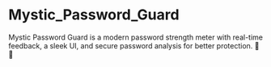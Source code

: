 # Mystic_Password_Guard
Mystic Password Guard is a modern password strength meter with real-time feedback, a sleek UI, and secure password analysis for better protection. 🚀🔐
